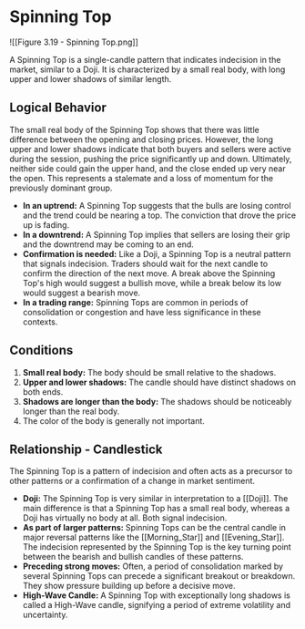 # Spinning Top

![[Figure 3.19 - Spinning Top.png]]

A Spinning Top is a single-candle pattern that indicates indecision in the market, similar to a Doji. It is characterized by a small real body, with long upper and lower shadows of similar length.

## Logical Behavior

The small real body of the Spinning Top shows that there was little difference between the opening and closing prices. However, the long upper and lower shadows indicate that both buyers and sellers were active during the session, pushing the price significantly up and down. Ultimately, neither side could gain the upper hand, and the close ended up very near the open. This represents a stalemate and a loss of momentum for the previously dominant group.

- **In an uptrend:** A Spinning Top suggests that the bulls are losing control and the trend could be nearing a top. The conviction that drove the price up is fading.
- **In a downtrend:** A Spinning Top implies that sellers are losing their grip and the downtrend may be coming to an end.
- **Confirmation is needed:** Like a Doji, a Spinning Top is a neutral pattern that signals indecision. Traders should wait for the next candle to confirm the direction of the next move. A break above the Spinning Top's high would suggest a bullish move, while a break below its low would suggest a bearish move.
- **In a trading range:** Spinning Tops are common in periods of consolidation or congestion and have less significance in these contexts.

## Conditions

1.  **Small real body:** The body should be small relative to the shadows.
2.  **Upper and lower shadows:** The candle should have distinct shadows on both ends.
3.  **Shadows are longer than the body:** The shadows should be noticeably longer than the real body.
4.  The color of the body is generally not important.

## Relationship - Candlestick

The Spinning Top is a pattern of indecision and often acts as a precursor to other patterns or a confirmation of a change in market sentiment.

- **Doji:** The Spinning Top is very similar in interpretation to a [[Doji]]. The main difference is that a Spinning Top has a small real body, whereas a Doji has virtually no body at all. Both signal indecision.
- **As part of larger patterns:** Spinning Tops can be the central candle in major reversal patterns like the [[Morning_Star]] and [[Evening_Star]]. The indecision represented by the Spinning Top is the key turning point between the bearish and bullish candles of these patterns.
- **Preceding strong moves:** Often, a period of consolidation marked by several Spinning Tops can precede a significant breakout or breakdown. They show pressure building up before a decisive move.
- **High-Wave Candle:** A Spinning Top with exceptionally long shadows is called a High-Wave candle, signifying a period of extreme volatility and uncertainty.
